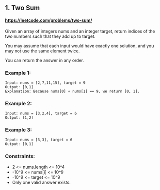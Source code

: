 ## 1. Two Sum
#### https://leetcode.com/problems/two-sum/

Given an array of integers nums and an integer target, return indices of the two numbers such that they add up to target.

You may assume that each input would have exactly one solution, and you may not use the same element twice.

You can return the answer in any order.

### Example 1:
```
Input: nums = [2,7,11,15], target = 9
Output: [0,1]
Explanation: Because nums[0] + nums[1] == 9, we return [0, 1].
```

### Example 2:
```
Input: nums = [3,2,4], target = 6
Output: [1,2]
```

### Example 3:
```
Input: nums = [3,3], target = 6
Output: [0,1]
``` 

### Constraints:
* 2 <= nums.length <= 10^4
* -10^9 <= nums[i] <= 10^9
* -10^9 <= target <= 10^9
* Only one valid answer exists.
